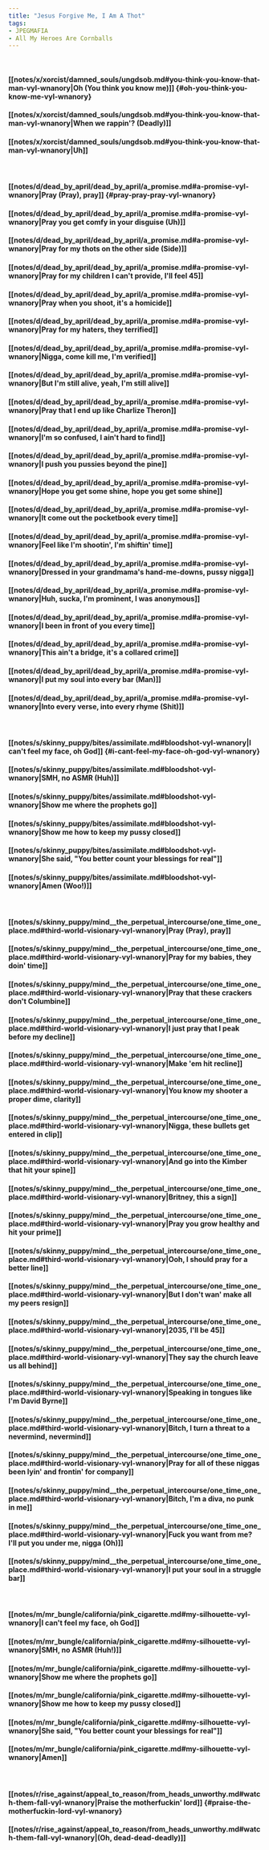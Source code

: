 ```yaml
---
title: "Jesus Forgive Me, I Am A Thot"
tags:
- JPEGMAFIA
- All My Heroes Are Cornballs
---
```

&nbsp;
#### [[notes/x/xorcist/damned_souls/ungdsob.md#you-think-you-know-that-man-vyl-wnanory|Oh (You think you know me)]] {#oh-you-think-you-know-me-vyl-wnanory}
#### [[notes/x/xorcist/damned_souls/ungdsob.md#you-think-you-know-that-man-vyl-wnanory|When we rappin'? (Deadly)]]
#### [[notes/x/xorcist/damned_souls/ungdsob.md#you-think-you-know-that-man-vyl-wnanory|Uh]]
&nbsp;
#### [[notes/d/dead_by_april/dead_by_april/a_promise.md#a-promise-vyl-wnanory|Pray (Pray), pray]] {#pray-pray-pray-vyl-wnanory}
#### [[notes/d/dead_by_april/dead_by_april/a_promise.md#a-promise-vyl-wnanory|Pray you get comfy in your disguise (Uh)]]
#### [[notes/d/dead_by_april/dead_by_april/a_promise.md#a-promise-vyl-wnanory|Pray for my thots on the other side (Side)]]
#### [[notes/d/dead_by_april/dead_by_april/a_promise.md#a-promise-vyl-wnanory|Pray for my children I can't provide, I'll feel 45]]
#### [[notes/d/dead_by_april/dead_by_april/a_promise.md#a-promise-vyl-wnanory|Pray when you shoot, it's a homicide]]
#### [[notes/d/dead_by_april/dead_by_april/a_promise.md#a-promise-vyl-wnanory|Pray for my haters, they terrified]]
#### [[notes/d/dead_by_april/dead_by_april/a_promise.md#a-promise-vyl-wnanory|Nigga, come kill me, I'm verified]]
#### [[notes/d/dead_by_april/dead_by_april/a_promise.md#a-promise-vyl-wnanory|But I'm still alive, yeah, I'm still alive]]
#### [[notes/d/dead_by_april/dead_by_april/a_promise.md#a-promise-vyl-wnanory|Pray that I end up like Charlize Theron]]
#### [[notes/d/dead_by_april/dead_by_april/a_promise.md#a-promise-vyl-wnanory|I'm so confused, I ain't hard to find]]
#### [[notes/d/dead_by_april/dead_by_april/a_promise.md#a-promise-vyl-wnanory|I push you pussies beyond the pine]]
#### [[notes/d/dead_by_april/dead_by_april/a_promise.md#a-promise-vyl-wnanory|Hope you get some shine, hope you get some shine]]
#### [[notes/d/dead_by_april/dead_by_april/a_promise.md#a-promise-vyl-wnanory|It come out the pocketbook every time]]
#### [[notes/d/dead_by_april/dead_by_april/a_promise.md#a-promise-vyl-wnanory|Feel like I'm shootin', I'm shiftin' time]]
#### [[notes/d/dead_by_april/dead_by_april/a_promise.md#a-promise-vyl-wnanory|Dressed in your grandmama's hand-me-downs, pussy nigga]]
#### [[notes/d/dead_by_april/dead_by_april/a_promise.md#a-promise-vyl-wnanory|Huh, sucka, I'm prominent, I was anonymous]]
#### [[notes/d/dead_by_april/dead_by_april/a_promise.md#a-promise-vyl-wnanory|I been in front of you every time]]
#### [[notes/d/dead_by_april/dead_by_april/a_promise.md#a-promise-vyl-wnanory|This ain't a bridge, it's a collared crime]]
#### [[notes/d/dead_by_april/dead_by_april/a_promise.md#a-promise-vyl-wnanory|I put my soul into every bar (Man)]]
#### [[notes/d/dead_by_april/dead_by_april/a_promise.md#a-promise-vyl-wnanory|Into every verse, into every rhyme (Shit)]]
&nbsp;
#### [[notes/s/skinny_puppy/bites/assimilate.md#bloodshot-vyl-wnanory|I can't feel my face, oh God]] {#i-cant-feel-my-face-oh-god-vyl-wnanory}
#### [[notes/s/skinny_puppy/bites/assimilate.md#bloodshot-vyl-wnanory|SMH, no ASMR (Huh)]]
#### [[notes/s/skinny_puppy/bites/assimilate.md#bloodshot-vyl-wnanory|Show me where the prophets go]]
#### [[notes/s/skinny_puppy/bites/assimilate.md#bloodshot-vyl-wnanory|Show me how to keep my pussy closed]]
#### [[notes/s/skinny_puppy/bites/assimilate.md#bloodshot-vyl-wnanory|She said, "You better count your blessings for real"]]
#### [[notes/s/skinny_puppy/bites/assimilate.md#bloodshot-vyl-wnanory|Amen (Woo!)]]
&nbsp;
#### [[notes/s/skinny_puppy/mind__the_perpetual_intercourse/one_time_one_place.md#third-world-visionary-vyl-wnanory|Pray (Pray), pray]]
#### [[notes/s/skinny_puppy/mind__the_perpetual_intercourse/one_time_one_place.md#third-world-visionary-vyl-wnanory|Pray for my babies, they doin' time]]
#### [[notes/s/skinny_puppy/mind__the_perpetual_intercourse/one_time_one_place.md#third-world-visionary-vyl-wnanory|Pray that these crackers don't Columbine]]
#### [[notes/s/skinny_puppy/mind__the_perpetual_intercourse/one_time_one_place.md#third-world-visionary-vyl-wnanory|I just pray that I peak before my decline]]
#### [[notes/s/skinny_puppy/mind__the_perpetual_intercourse/one_time_one_place.md#third-world-visionary-vyl-wnanory|Make 'em hit recline]]
#### [[notes/s/skinny_puppy/mind__the_perpetual_intercourse/one_time_one_place.md#third-world-visionary-vyl-wnanory|You know my shooter a proper dime, clarity]]
#### [[notes/s/skinny_puppy/mind__the_perpetual_intercourse/one_time_one_place.md#third-world-visionary-vyl-wnanory|Nigga, these bullets get entered in clip]]
#### [[notes/s/skinny_puppy/mind__the_perpetual_intercourse/one_time_one_place.md#third-world-visionary-vyl-wnanory|And go into the Kimber that hit your spine]]
#### [[notes/s/skinny_puppy/mind__the_perpetual_intercourse/one_time_one_place.md#third-world-visionary-vyl-wnanory|Britney, this a sign]]
#### [[notes/s/skinny_puppy/mind__the_perpetual_intercourse/one_time_one_place.md#third-world-visionary-vyl-wnanory|Pray you grow healthy and hit your prime]]
#### [[notes/s/skinny_puppy/mind__the_perpetual_intercourse/one_time_one_place.md#third-world-visionary-vyl-wnanory|Ooh, I should pray for a better line]]
#### [[notes/s/skinny_puppy/mind__the_perpetual_intercourse/one_time_one_place.md#third-world-visionary-vyl-wnanory|But I don't wan' make all my peers resign]]
#### [[notes/s/skinny_puppy/mind__the_perpetual_intercourse/one_time_one_place.md#third-world-visionary-vyl-wnanory|2035, I'll be 45]]
#### [[notes/s/skinny_puppy/mind__the_perpetual_intercourse/one_time_one_place.md#third-world-visionary-vyl-wnanory|They say the church leave us all behind]]
#### [[notes/s/skinny_puppy/mind__the_perpetual_intercourse/one_time_one_place.md#third-world-visionary-vyl-wnanory|Speaking in tongues like I'm David Byrne]]
#### [[notes/s/skinny_puppy/mind__the_perpetual_intercourse/one_time_one_place.md#third-world-visionary-vyl-wnanory|Bitch, I turn a threat to a nevermind, nevermind]]
#### [[notes/s/skinny_puppy/mind__the_perpetual_intercourse/one_time_one_place.md#third-world-visionary-vyl-wnanory|Pray for all of these niggas been lyin' and frontin' for company]]
#### [[notes/s/skinny_puppy/mind__the_perpetual_intercourse/one_time_one_place.md#third-world-visionary-vyl-wnanory|Bitch, I'm a diva, no punk in me]]
#### [[notes/s/skinny_puppy/mind__the_perpetual_intercourse/one_time_one_place.md#third-world-visionary-vyl-wnanory|Fuck you want from me? I'll put you under me, nigga (Oh)]]
#### [[notes/s/skinny_puppy/mind__the_perpetual_intercourse/one_time_one_place.md#third-world-visionary-vyl-wnanory|I put your soul in a struggle bar]]
&nbsp;
#### [[notes/m/mr_bungle/california/pink_cigarette.md#my-silhouette-vyl-wnanory|I can't feel my face, oh God]]
#### [[notes/m/mr_bungle/california/pink_cigarette.md#my-silhouette-vyl-wnanory|SMH, no ASMR (Huh!)]]
#### [[notes/m/mr_bungle/california/pink_cigarette.md#my-silhouette-vyl-wnanory|Show me where the prophets go]]
#### [[notes/m/mr_bungle/california/pink_cigarette.md#my-silhouette-vyl-wnanory|Show me how to keep my pussy closed]]
#### [[notes/m/mr_bungle/california/pink_cigarette.md#my-silhouette-vyl-wnanory|She said, "You better count your blessings for real"]]
#### [[notes/m/mr_bungle/california/pink_cigarette.md#my-silhouette-vyl-wnanory|Amen]]
&nbsp;
#### [[notes/r/rise_against/appeal_to_reason/from_heads_unworthy.md#watch-them-fall-vyl-wnanory|Praise the motherfuckin' lord]] {#praise-the-motherfuckin-lord-vyl-wnanory}
#### [[notes/r/rise_against/appeal_to_reason/from_heads_unworthy.md#watch-them-fall-vyl-wnanory|(Oh, dead-dead-deadly)]]
